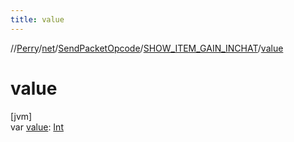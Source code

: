 ```yaml
---
title: value
---
```

//[Perry](../../../../index.html)/[net](../../index.html)/[SendPacketOpcode](../index.html)/[SHOW_ITEM_GAIN_INCHAT](index.html)/[value](value.html)



# value



[jvm]\
var [value](value.html): [Int](https://kotlinlang.org/api/latest/jvm/stdlib/kotlin/-int/index.html)




